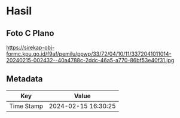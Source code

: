 # Hasil

## Foto C Plano

https://sirekap-obj-formc.kpu.go.id/f9af/pemilu/ppwp/33/72/04/10/11/3372041011014-20240215-002432--40a4788c-2ddc-46a5-a770-86bf53e40f31.jpg


## Metadata

| Key        | Value               |
| ---------- | ------------------- |
| Time Stamp | 2024-02-15 16:30:25 |



